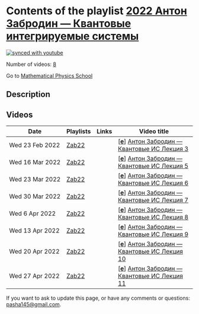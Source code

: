 # Contents of the playlist [2022 Антон Забродин — Квантовые интегрируемые системы](https://www.youtube.com/playlist?list=PLLGkFbxve670_KILVQudRZbAZjVojdvml)

[![synced with youtube](https://img.shields.io/github/last-commit/mathphysschool/mathphysschool.github.io/autoupdate1?label=synced%20with%20youtube)](https://github.com/mathphysschool/mathphysschool.github.io/commits/autoupdate1)

Number of videos: [8](#videos)

Go to [Mathematical Physics School](../README.md)

## Description



## Videos

|Date|Playlists|Links|Video title|
|---|---|---|---|
| Wed&nbsp;23&nbsp;Feb&nbsp;2022 | [Zab22](../playlists/Zab22 "2022 Антон Забродин — Квантовые интегрируемые системы") |  | [[**e**](https://studio.youtube.com/video/l1aN4w9lBiI/edit "Edit")] [Антон Забродин — Квантовые ИС Лекция 3](https://www.youtube.com/watch?v=l1aN4w9lBiI&list=PLLGkFbxve670_KILVQudRZbAZjVojdvml) |
| Wed&nbsp;16&nbsp;Mar&nbsp;2022 | [Zab22](../playlists/Zab22 "2022 Антон Забродин — Квантовые интегрируемые системы") |  | [[**e**](https://studio.youtube.com/video/RtQ9jJMt43M/edit "Edit")] [Антон Забродин — Квантовые ИС Лекция 5](https://www.youtube.com/watch?v=RtQ9jJMt43M&list=PLLGkFbxve670_KILVQudRZbAZjVojdvml) |
| Wed&nbsp;23&nbsp;Mar&nbsp;2022 | [Zab22](../playlists/Zab22 "2022 Антон Забродин — Квантовые интегрируемые системы") |  | [[**e**](https://studio.youtube.com/video/l0xY1dje37I/edit "Edit")] [Антон Забродин — Квантовые ИС Лекция 6](https://www.youtube.com/watch?v=l0xY1dje37I&list=PLLGkFbxve670_KILVQudRZbAZjVojdvml) |
| Wed&nbsp;30&nbsp;Mar&nbsp;2022 | [Zab22](../playlists/Zab22 "2022 Антон Забродин — Квантовые интегрируемые системы") |  | [[**e**](https://studio.youtube.com/video/i6FudNuxDG0/edit "Edit")] [Антон Забродин — Квантовые ИС Лекция 7](https://www.youtube.com/watch?v=i6FudNuxDG0&list=PLLGkFbxve670_KILVQudRZbAZjVojdvml) |
| Wed&nbsp;6&nbsp;Apr&nbsp;2022 | [Zab22](../playlists/Zab22 "2022 Антон Забродин — Квантовые интегрируемые системы") |  | [[**e**](https://studio.youtube.com/video/V0O_pMLaNJU/edit "Edit")] [Антон Забродин — Квантовые ИС Лекция 8](https://www.youtube.com/watch?v=V0O_pMLaNJU&list=PLLGkFbxve670_KILVQudRZbAZjVojdvml) |
| Wed&nbsp;13&nbsp;Apr&nbsp;2022 | [Zab22](../playlists/Zab22 "2022 Антон Забродин — Квантовые интегрируемые системы") |  | [[**e**](https://studio.youtube.com/video/Pb7k-3XZSvM/edit "Edit")] [Антон Забродин — Квантовые ИС Лекция 9](https://www.youtube.com/watch?v=Pb7k-3XZSvM&list=PLLGkFbxve670_KILVQudRZbAZjVojdvml) |
| Wed&nbsp;20&nbsp;Apr&nbsp;2022 | [Zab22](../playlists/Zab22 "2022 Антон Забродин — Квантовые интегрируемые системы") |  | [[**e**](https://studio.youtube.com/video/MrHvZ8161xc/edit "Edit")] [Антон Забродин — Квантовые ИС Лекция 10](https://www.youtube.com/watch?v=MrHvZ8161xc&list=PLLGkFbxve670_KILVQudRZbAZjVojdvml) |
| Wed&nbsp;27&nbsp;Apr&nbsp;2022 | [Zab22](../playlists/Zab22 "2022 Антон Забродин — Квантовые интегрируемые системы") |  | [[**e**](https://studio.youtube.com/video/de1HVW_6oYg/edit "Edit")] [Антон Забродин — Квантовые ИС Лекция 11](https://www.youtube.com/watch?v=de1HVW_6oYg&list=PLLGkFbxve670_KILVQudRZbAZjVojdvml) |


 If you want to ask to update this page, or have any comments or questions: <pasha145@gmail.com>.